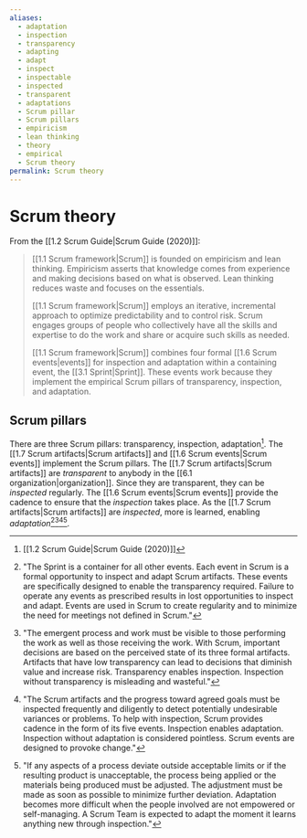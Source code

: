 ```yaml
---
aliases:
  - adaptation
  - inspection
  - transparency
  - adapting
  - adapt
  - inspect
  - inspectable
  - inspected
  - transparent
  - adaptations
  - Scrum pillar
  - Scrum pillars
  - empiricism
  - lean thinking
  - theory
  - empirical
  - Scrum theory
permalink: Scrum theory
---
```

# Scrum theory

From the [[1.2 Scrum Guide|Scrum Guide (2020)]]:
> [[1.1 Scrum framework|Scrum]] is founded on empiricism and lean thinking. Empiricism asserts that knowledge comes from experience and making decisions based on what is observed. Lean thinking reduces waste and focuses on the essentials.
> 
> [[1.1 Scrum framework|Scrum]] employs an iterative, incremental approach to optimize predictability and to control risk. Scrum engages groups of people who collectively have all the skills and expertise to do the work and share or acquire such skills as needed.
> 
> [[1.1 Scrum framework|Scrum]] combines four formal [[1.6 Scrum events|events]] for inspection and adaptation within a containing event, the [[3.1 Sprint|Sprint]]. These events work because they implement the empirical Scrum pillars of transparency, inspection, and adaptation.

## Scrum pillars

There are three Scrum pillars: transparency, inspection, adaptation[^scrum-guide-2020]. The [[1.7 Scrum artifacts|Scrum artifacts]] and [[1.6 Scrum events|Scrum events]] implement the Scrum pillars. The [[1.7 Scrum artifacts|Scrum artifacts]] are *transparent* to anybody in the [[6.1 organization|organization]]. Since they are transparent, they can be *inspected* regularly. The [[1.6 Scrum events|Scrum events]] provide the cadence to ensure that the *inspection* takes place. As the [[1.7 Scrum artifacts|Scrum artifacts]] are *inspected*, more is learned, enabling *adaptation*[^scrum-events][^transparency][^inspection][^adaptation].

[^scrum-events]: "The Sprint is a container for all other events. Each event in Scrum is a formal opportunity to inspect and adapt Scrum artifacts. These events are specifically designed to enable the transparency required. Failure to operate any events as prescribed results in lost opportunities to inspect and adapt. Events are used in Scrum to create regularity and to minimize the need for meetings not defined in Scrum."[^scrum-guide-2020]
[^transparency]: "The emergent process and work must be visible to those performing the work as well as those receiving the work. With Scrum, important decisions are based on the perceived state of its three formal artifacts. Artifacts that have low transparency can lead to decisions that diminish value and increase risk. Transparency enables inspection. Inspection without transparency is misleading and wasteful."[^scrum-guide-2020]
[^inspection]: "The Scrum artifacts and the progress toward agreed goals must be inspected frequently and diligently to detect potentially undesirable variances or problems. To help with inspection, Scrum provides cadence in the form of its five events. Inspection enables adaptation. Inspection without adaptation is considered pointless. Scrum events are designed to provoke change."[^scrum-guide-2020]
[^adaptation]: "If any aspects of a process deviate outside acceptable limits or if the resulting product is unacceptable, the process being applied or the materials being produced must be adjusted. The adjustment must be made as soon as possible to minimize further deviation. Adaptation becomes more difficult when the people involved are not empowered or self-managing. A Scrum Team is expected to adapt the moment it learns anything new through inspection."[^scrum-guide-2020]

[^scrum-guide-2020]: [[1.2 Scrum Guide|Scrum Guide (2020)]]


